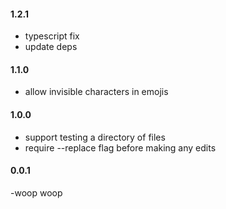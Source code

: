 <!--
#### [unreleased]

-->

#### 1.2.1

- typescript fix
- update deps

#### 1.1.0

- allow invisible characters in emojis

#### 1.0.0

- support testing a directory of files
- require --replace flag before making any edits

#### 0.0.1

-woop woop
